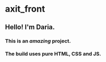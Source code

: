 # axit_front
## Hello! I'm Daria.
### This is an ___amazing___ project.

### The build uses pure HTML, CSS and JS.